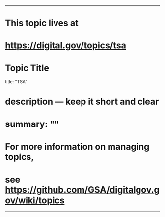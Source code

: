 
---
# This topic lives at
# https://digital.gov/topics/tsa

# Topic Title
title: "TSA"

# description — keep it short and clear
# summary: ""


# For more information on managing topics,
# see https://github.com/GSA/digitalgov.gov/wiki/topics
---